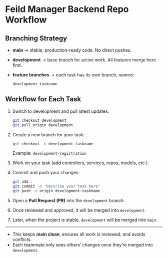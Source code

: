 # Feild Manager Backend Repo Workflow  

## Branching Strategy

* **main** → stable, production-ready code. No direct pushes.
* **development** → base branch for active work. All features merge here first.
* **feature branches** → each task has its own branch, named:

  ```
  development-taskname
  ```

## Workflow for Each Task

1. Switch to development and pull latest updates:

   ```bash
   git checkout development
   git pull origin development
   ```
2. Create a new branch for your task:

   ```bash
   git checkout -b development-taskname
   ```

   Example: `development-registration`
3. Work on your task (add controllers, services, repos, models, etc.).
4. Commit and push your changes:

   ```bash
   git add .
   git commit -m "Describe your task here"
   git push -u origin development-taskname
   ```
5. Open a **Pull Request (PR)** into the `development` branch.
6. Once reviewed and approved, it will be merged into `development`.
7. Later, when the project is stable, `development` will be merged into `main`.

---

* This keeps **main clean**, ensures all work is reviewed, and avoids conflicts.
* Each teammate only sees others’ changes once they’re merged into `development`.
